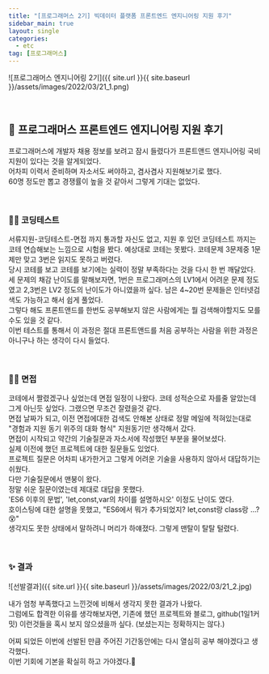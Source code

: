 ```yaml
---
title: "[프로그래머스 2기] 빅데이터 플랫폼 프론트엔드 엔지니어링 지원 후기"
sidebar_main: true
layout: single
categories: 
  - etc  
tag: [프로그래머스]
---
```


![프로그래머스 엔지니어링 2기]({{ site.url }}{{ site.baseurl }}/assets/images/2022/03/21_1.png)

<br />

## 📄 프로그래머스 프론트엔드 엔지니어링 지원 후기

프로그래머스에 개발자 채용 정보를 보려고 잠시 들렸다가 프론트앤드 엔지니어링 국비지원이 있다는 것을 알게되었다.  
어차피 이력서 준비하며 자소서도 써야하고, 겸사겸사 지원해보기로 했다.  
60명 정도만 뽑고 경쟁률이 높을 것 같아서 그렇게 기대는 없었다.  

<br />

### 👩‍💻 코딩테스트 

서류지원-코딩테스트-면접 까지 통과할 자신도 없고, 지원 후 있던 코딩테스트 까지는 코테 연습해보는 느낌으로 시험을 봤다. 예상대로 코테는 못봤다. 코테문제 3문제중 1문제만 맞고 3번은 읽지도 못하고 버렸다.  
당시 코테를 보고 코테를 보기에는 실력이 정말 부족하다는 것을 다시 한 번 깨달았다.  
세 문제의 채감 난이도를 말해보자면, 1번은 프로그래머스의 LV1에서 어려운 문제 정도였고 2,3번은 LV2 정도의 난이도가 아니였을까 싶다.
남은 4~20번 문제들은 인터넷검색도 가능하고 해서 쉽게 풀었다.  
그렇다 해도 프론트앤드를 한번도 공부해보지 않은 사람에게는 뭘 검색해야할지도 모를 수도 있을 것 같다.  
이번 테스트를 통해서 이 과정은 절대 프론트앤드를 처음 공부하는 사람을 위한 과정은 아니구나 하는 생각이 다시 들었다.  

<br />

### 🙋‍♀️ 면접

코테에서 짤렸겠구나 싶었는데 면접 일정이 나왔다. 코테 성적순으로 자를줄 알았는데 그게 아닌듯 싶었다. 그랬으면 무조건 잘렸을것 같다.  
면접 날짜가 되고, 이전 면접에대한 검색도 안해본 상태로 정말 메일에 적혀있는대로 "경험과 지원 동기 위주의 대화 형식" 지원동기만 생각해서 갔다.  
면접이 시작되고 약간의 기술질문과 자소서에 작성했던 부분을 물어보셨다.  
실제 이전에 했던 프로젝트에 대한 질문들도 있었다.  
프로젝트 질문은 어차피 내가한거고 그렇게 어려운 기술을 사용하지 않아서 대답하기는 쉬웠다.  
다만 기술질문에서 맨붕이 왔다.  
정말 쉬운 질문이였는데 제대로 대답을 못했다.  
'ES6 이후의 문법', 'let,const,var의 차이를 설명하시오' 이정도 난이도 였다.  
호이스팅에 대한 설명을 못했고, "ES6에서 뭐가 추가되었지? let,const랑 class랑 ...?😵"   
생각지도 못한 상태에서 말하려니 머리가 하얘졌다. 그렇게 맨탈이 탈탈 털렸다.   

<br />

### ✨ 결과

![선발결과]({{ site.url }}{{ site.baseurl }}/assets/images/2022/03/21_2.jpg)

내가 엄청 부족했다고 느낀것에 비해서 생각지 못한 결과가 나왔다.    
그럼에도 합격한 이유를 생각해보자면, 기존에 했던 프로젝트와 블로그, github(1일1커밋) 이런것들을 혹시 보지 않으셨을까 싶다. (보셨는지는 정확하지는 않다.)   

어찌 되었든 이번에 선발된 만큼 주어진 기간동안에는 다시 열심히 공부 해야겠다고 생각했다.  
이번 기회에 기본을 확실히 하고 가야겠다.👊

<br/>
<br/>
<br/>
<br/>